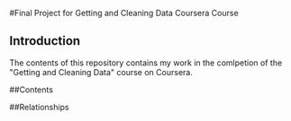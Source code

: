 #Final Project for Getting and Cleaning Data Coursera Course

## Introduction

The contents of this repository contains my work in the comlpetion of the "Getting and Cleaning Data" course on Coursera.  

##Contents

##Relationships
